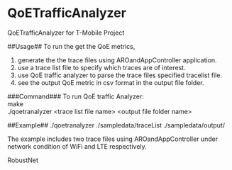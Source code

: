 QoETrafficAnalyzer
==================

QoETrafficAnalyzer for T-Mobile Project

##Usage##
To run the get the QoE metrics,  
1. generate the the trace files using AROandAppController application.  
2. use a trace list file to specify which traces are of interest.  
3. use QoE traffic analyzer to parse the trace files specified tracelist file.  
4. see the output QoE metric in csv format in the output file folder.  

###Command###
To run QoE traffic Analyzer:    
 make  
 ./qoetranalyzer \<trace list file name\> \<output file folder name\> 

##Example##
 ./qoetranalyzer ./sampledata/traceList ./sampledata/output/

The example includes two trace files using AROandAppController under network condition of WiFi and LTE respectively.



RobustNet
